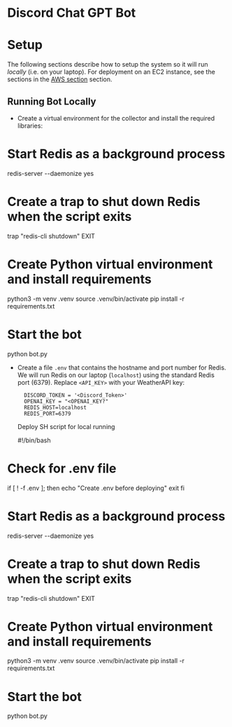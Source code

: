 # Discord Chat GPT Bot

# Setup

The following sections describe how to setup the system so it will
run *locally* (i.e. on your laptop).  For deployment on an EC2 
instance, see the sections in the [AWS section](#AWS) section.

## Running Bot Locally

* Create a virtual environment for the collector and install the required libraries:

# Start Redis as a background process
redis-server --daemonize yes

# Create a trap to shut down Redis when the script exits
trap "redis-cli shutdown" EXIT

# Create Python virtual environment and install requirements
python3 -m venv .venv
source .venv/bin/activate
pip install -r requirements.txt

# Start the bot
python bot.py

* Create a file `.env` that contains the hostname and port number for Redis.  We will run Redis on our laptop (`localhost`) using the standard Redis port (6379).  Replace `<API_KEY>` with your WeatherAPI key:

  ```
    DISCORD_TOKEN = '<Discord_Token>'
    OPENAI_KEY = "<OPENAI_KEY?"
    REDIS_HOST=localhost
    REDIS_PORT=6379
  ```

  Deploy SH script for local running

  #!/bin/bash

# Check for .env file
if [ ! -f .env ]; then
    echo "Create .env before deploying"
    exit
fi

# Start Redis as a background process
redis-server --daemonize yes

# Create a trap to shut down Redis when the script exits
trap "redis-cli shutdown" EXIT

# Create Python virtual environment and install requirements
python3 -m venv .venv
source .venv/bin/activate
pip install -r requirements.txt

# Start the bot
python bot.py
